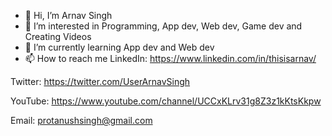 - 👋 Hi, I’m Arnav Singh
- 👀 I’m interested in Programming, App dev, Web dev, Game dev and Creating Videos
- 🌱 I’m currently learning App dev and Web dev
- 📫 How to reach me
LinkedIn: https://www.linkedin.com/in/thisisarnav/

Twitter: https://twitter.com/UserArnavSingh

YouTube: https://www.youtube.com/channel/UCCxKLrv31g8Z3z1kKtsKkpw

Email: protanushsingh@gmail.com

<!---
ThisIsArnav/ThisIsArnav is a ✨ special ✨ repository because its `README.md` (this file) appears on your GitHub profile.
You can click the Preview link to take a look at your changes.
--->
